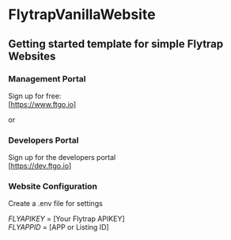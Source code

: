 # FlytrapVanillaWebsite
## Getting started template for simple Flytrap Websites

### Management Portal  
Sign up for free:  
[https://www.ftgo.io]

or  
  
### Developers Portal  
Sign up for the developers portal  
[https://dev.ftgo.io]  

### Website Configuration
Create a .env file for settings  

*FLYAPIKEY* = [Your Flytrap APIKEY]  
*FLYAPPID* = [APP or Listing ID]  

